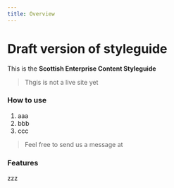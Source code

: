 ```yaml
---
title: Overview
---
```


# Draft version of styleguide

This is the **Scottish Enterprise Content Styleguide**

> Thgis is not a live site yet

### How to use

1. aaa
2. bbb
3. ccc

> Feel free to send us a message at 

### Features

zzz

